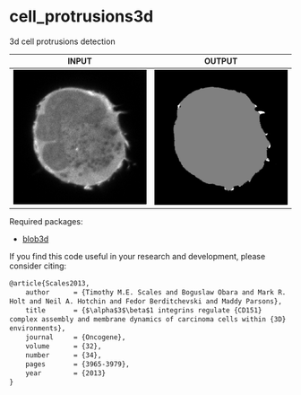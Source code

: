 # cell_protrusions3d

3d cell protrusions detection<br/>

| INPUT | OUTPUT |
| ------------- | ------------- |
| <img src="https://github.com/BoguslawObara/cell_protrusions3d/blob/master/im/cell_in.png" width="250"> | <img src="https://github.com/BoguslawObara/cell_protrusions3d/blob/master/im/cell_out.png" width="250"> |

Required packages:
- [blob3d](../../../blob3d)

If you find this code useful in your research and development, please consider citing:

    @article{Scales2013,
        author      = {Timothy M.E. Scales and Boguslaw Obara and Mark R. Holt and Neil A. Hotchin and Fedor Berditchevski and Maddy Parsons},
        title       = {$\alpha$3$\beta$1 integrins regulate {CD151} complex assembly and membrane dynamics of carcinoma cells within {3D} environments},
        journal     = {Oncogene},
        volume      = {32},
        number      = {34},
        pages       = {3965-3979},
        year        = {2013}
    }
